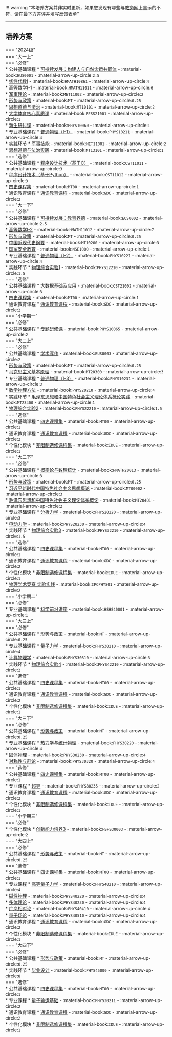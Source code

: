 !!! warning "本培养方案并非实时更新，如果您发现有哪些与[教务网](https://my.cqu.edu.cn)上显示的不符，请在最下方差评并填写反馈表单"

---

## 培养方案  
=== "2024级"  
    === "大一上"  
        === "必修"  
            * 公共基础课程
                * [可持续发展：构建人与自然命运共同体](../../../course/可持续发展%EF%BC%9A构建人与自然命运共同体.md) - :material-book:`EUS0001` - :material-arrow-up-circle:`2.5`  
                * [线性代数I](../../../course/线性代数.md) - :material-book:`HMATH10861` - :material-arrow-up-circle:`4`  
                * [高等数学I-1](../../../course/高等数学.md) - :material-book:`HMATH11011` - :material-arrow-up-circle:`6`  
                * [军事理论](../../../course/军事理论.md) - :material-book:`MET11002` - :material-arrow-up-circle:`2`  
                * [形势与政策](../../../course/形势与政策.md) - :material-book:`MT` - :material-arrow-up-circle:`0.25`  
                * [思想道德与法治](../../../course/思想道德与法治.md) - :material-book:`MT10101` - :material-arrow-up-circle:`2`  
                * [大学体育核心素质课](../../../course/体育.md) - :material-book:`PESS21001` - :material-arrow-up-circle:`1`  
                * [新生研讨课](../../../course/新生研讨课.md) - :material-book:`PHYS10060` - :material-arrow-up-circle:`1`  
            * 专业基础课程
                * [普通物理（I-1）](../../../course/普通物理.md) - :material-book:`PHYS10211` - :material-arrow-up-circle:`4`  
            * 实践环节
                * [军事技能](../../../course/军事技能.md) - :material-book:`MET11001` - :material-arrow-up-circle:`2`  
                * [思想道德与法治实践](../../../course/思想道德与法治实践.md) - :material-book:`MT13101` - :material-arrow-up-circle:`1`  
        === "选修"  
            * 公共基础课程
                * [程序设计技术（基于C）](../../../course/程序设计技术.md) - :material-book:`CST11011` - :material-arrow-up-circle:`3`  
                * [程序设计技术（基于Python）](../../../course/程序设计技术.md) - :material-book:`CST11012` - :material-arrow-up-circle:`3`  
                * [四史课程集](../../../course/四史课程集.md) - :material-book:`MT00` - :material-arrow-up-circle:`1`  
            * 通识教育课程
                * [通识教育课程](../../../course/通识教育课程.md) - :material-book:`GDC` - :material-arrow-up-circle:`2`  
    === "大一下"  
        === "必修"  
            * 公共基础课程
                * [可持续发展：教育养德](../../../course/可持续发展%EF%BC%9A教育养德.md) - :material-book:`EUS0002` - :material-arrow-up-circle:`2.5`  
                * [高等数学I-2](../../../course/高等数学.md) - :material-book:`HMATH11012` - :material-arrow-up-circle:`7`  
                * [形势与政策](../../../course/形势与政策.md) - :material-book:`MT` - :material-arrow-up-circle:`0.25`  
                * [中国近现代史纲要](../../../course/中国近现代史纲要.md) - :material-book:`MT10200` - :material-arrow-up-circle:`3`  
                * [国家安全教育](../../../course/国家安全教育.md) - :material-book:`NSE1000` - :material-arrow-up-circle:`1`  
            * 专业基础课程
                * [普通物理（I-2）](../../../course/普通物理.md) - :material-book:`PHYS10221` - :material-arrow-up-circle:`4`  
            * 实践环节
                * [物理综合实验1](../../../course/物理综合实验.md) - :material-book:`PHYS12210` - :material-arrow-up-circle:`1.5`  
        === "选修"  
            * 公共基础课程
                * [大数据基础及应用](../../../course/大数据基础及应用.md) - :material-book:`CST21002` - :material-arrow-up-circle:`3`  
                * [四史课程集](../../../course/四史课程集.md) - :material-book:`MT00` - :material-arrow-up-circle:`1`  
            * 通识教育课程
                * [通识教育课程](../../../course/通识教育课程.md) - :material-book:`GDC` - :material-arrow-up-circle:`2`  
    === "小学期一"  
        === "必修"  
            * 公共基础课程
                * [专题研修课](../../../course/专题研修课.md) - :material-book:`PHYS10065` - :material-arrow-up-circle:`2`  
    === "大二上"  
        === "必修"  
            * 公共基础课程
                * [学术写作](../../../course/学术写作.md) - :material-book:`EUS0003` - :material-arrow-up-circle:`2`  
                * [形势与政策](../../../course/形势与政策.md) - :material-book:`MT` - :material-arrow-up-circle:`0.25`  
                * [马克思主义基本原理](../../../course/马克思主义基本原理.md) - :material-book:`MT20300` - :material-arrow-up-circle:`3`  
            * 专业基础课程
                * [普通物理（I-3）](../../../course/普通物理.md) - :material-book:`PHYS10231` - :material-arrow-up-circle:`3`  
                * [数学物理方法](../../../course/数学物理方法.md) - :material-book:`PHYS20210` - :material-arrow-up-circle:`4`  
            * 实践环节
                * [毛泽东思想和中国特色社会主义理论体系概论实践](../../../course/毛泽东思想和中国特色社会主义理论体系概论实践.md) - :material-book:`MT23400` - :material-arrow-up-circle:`1`  
                * [物理综合实验2](../../../course/物理综合实验.md) - :material-book:`PHYS22210` - :material-arrow-up-circle:`1.5`  
        === "选修"  
            * 公共基础课程
                * [四史课程集](../../../course/四史课程集.md) - :material-book:`MT00` - :material-arrow-up-circle:`1`  
            * 通识教育课程
                * [通识教育课程](../../../course/通识教育课程.md) - :material-book:`GDC` - :material-arrow-up-circle:`2`  
            * 个性化模块
                * [非限制选修课程集](../../../course/非限制选修课程集.md) - :material-book:`IDUE` - :material-arrow-up-circle:`1`  
    === "大二下"  
        === "必修"  
            * 公共基础课程
                * [概率论与数理统计](../../../course/概率论与数理统计.md) - :material-book:`HMATH20013` - :material-arrow-up-circle:`3`  
                * [形势与政策](../../../course/形势与政策.md) - :material-book:`MT` - :material-arrow-up-circle:`0.25`  
                * [习近平新时代中国特色社会主义思想概论](../../../course/习近平新时代中国特色社会主义思想概论.md) - :material-book:`MT00002` - :material-arrow-up-circle:`3`  
                * [毛泽东思想和中国特色社会主义理论体系概论](../../../course/毛泽东思想和中国特色社会主义理论体系概论.md) - :material-book:`MT20401` - :material-arrow-up-circle:`2`  
            * 专业基础课程
                * [分析力学](../../../course/分析力学.md) - :material-book:`PHYS20220` - :material-arrow-up-circle:`3`  
                * [电动力学](../../../course/电动力学.md) - :material-book:`PHYS20230` - :material-arrow-up-circle:`4`  
            * 实践环节
                * [物理综合实验3](../../../course/物理综合实验.md) - :material-book:`PHYS32210` - :material-arrow-up-circle:`1.5`  
        === "选修"  
            * 公共基础课程
                * [四史课程集](../../../course/四史课程集.md) - :material-book:`MT00` - :material-arrow-up-circle:`1`  
            * 通识教育课程
                * [通识教育课程](../../../course/通识教育课程.md) - :material-book:`GDC` - :material-arrow-up-circle:`2`  
            * 个性化模块
                * [非限制选修课程集](../../../course/非限制选修课程集.md) - :material-book:`IDUE` - :material-arrow-up-circle:`1`  
                * [物理学术竞赛 实验实践](../../../course/物理学术竞赛%20实验实践.md) - :material-book:`IPCPHYS01` - :material-arrow-up-circle:`2`  
    === "小学期二"  
        === "必修"  
            * 专业基础课程
                * [科学前沿讲座](../../../course/科学前沿讲座.md) - :material-book:`HSHS40001` - :material-arrow-up-circle:`1`  
    === "大三上"  
        === "必修"  
            * 公共基础课程
                * [形势与政策](../../../course/形势与政策.md) - :material-book:`MT` - :material-arrow-up-circle:`0.25`  
            * 专业基础课程
                * [量子力学](../../../course/量子力学.md) - :material-book:`PHYS30210` - :material-arrow-up-circle:`4`  
                * [计算物理学](../../../course/计算物理学.md) - :material-book:`PHYS30310` - :material-arrow-up-circle:`3`  
            * 实践环节
                * [物理综合实验4](../../../course/物理综合实验.md) - :material-book:`PHYS42210` - :material-arrow-up-circle:`2`  
        === "选修"  
            * 公共基础课程
                * [四史课程集](../../../course/四史课程集.md) - :material-book:`MT00` - :material-arrow-up-circle:`1`  
            * 通识教育课程
                * [通识教育课程](../../../course/通识教育课程.md) - :material-book:`GDC` - :material-arrow-up-circle:`2`  
            * 个性化模块
                * [非限制选修课程集](../../../course/非限制选修课程集.md) - :material-book:`IDUE` - :material-arrow-up-circle:`1`  
    === "大三下"  
        === "必修"  
            * 公共基础课程
                * [形势与政策](../../../course/形势与政策.md) - :material-book:`MT` - :material-arrow-up-circle:`0.25`  
            * 专业基础课程
                * [热力学与统计物理](../../../course/热力学与统计物理.md) - :material-book:`PHYS30220` - :material-arrow-up-circle:`4`  
                * [固体物理](../../../course/固体物理.md) - :material-book:`PHYS30230` - :material-arrow-up-circle:`4`  
                * [对称性与群论](../../../course/对称性与群论.md) - :material-book:`PHYS30320` - :material-arrow-up-circle:`4`  
        === "选修"  
            * 公共基础课程
                * [四史课程集](../../../course/四史课程集.md) - :material-book:`MT00` - :material-arrow-up-circle:`1`  
            * 专业课程
                * [超导](../../../course/超导.md) - :material-book:`PHYS30235` - :material-arrow-up-circle:`2`  
            * 通识教育课程
                * [通识教育课程](../../../course/通识教育课程.md) - :material-book:`GDC` - :material-arrow-up-circle:`2`  
            * 个性化模块
                * [非限制选修课程集](../../../course/非限制选修课程集.md) - :material-book:`IDUE` - :material-arrow-up-circle:`1`  
    === "小学期三"  
        === "必修"  
            * 个性化模块
                * [创新能力培养3](../../../course/创新能力培养.md) - :material-book:`HSHS30003` - :material-arrow-up-circle:`2`  
    === "大四上"  
        === "必修"  
            * 公共基础课程
                * [形势与政策](../../../course/形势与政策.md) - :material-book:`MT` - :material-arrow-up-circle:`0.25`  
        === "选修"  
            * 公共基础课程
                * [四史课程集](../../../course/四史课程集.md) - :material-book:`MT00` - :material-arrow-up-circle:`1`  
            * 专业课程
                * [高等量子力学](../../../course/高等量子力学.md) - :material-book:`PHYS40210` - :material-arrow-up-circle:`4`  
                * [磁性物理](../../../course/磁性物理.md) - :material-book:`PHYS40220` - :material-arrow-up-circle:`4`  
                * [多体理论](../../../course/多体理论.md) - :material-book:`PHYS40230` - :material-arrow-up-circle:`4`  
                * [广义相对论](../../../course/广义相对论.md) - :material-book:`PHYS40410` - :material-arrow-up-circle:`4`  
                * [量子场论](../../../course/量子场论.md) - :material-book:`PHYS40510` - :material-arrow-up-circle:`4`  
            * 通识教育课程
                * [通识教育课程](../../../course/通识教育课程.md) - :material-book:`GDC` - :material-arrow-up-circle:`2`  
            * 个性化模块
                * [非限制选修课程集](../../../course/非限制选修课程集.md) - :material-book:`IDUE` - :material-arrow-up-circle:`1`  
    === "大四下"  
        === "必修"  
            * 公共基础课程
                * [形势与政策](../../../course/形势与政策.md) - :material-book:`MT` - :material-arrow-up-circle:`0.25`  
            * 实践环节
                * [毕业设计](../../../course/毕业设计.md) - :material-book:`PHYS45000` - :material-arrow-up-circle:`8`  
        === "选修"  
            * 公共基础课程
                * [四史课程集](../../../course/四史课程集.md) - :material-book:`MT00` - :material-arrow-up-circle:`1`  
            * 专业课程
                * [量子输运基础](../../../course/量子输运基础.md) - :material-book:`PHYS30211` - :material-arrow-up-circle:`2`  
            * 通识教育课程
                * [通识教育课程](../../../course/通识教育课程.md) - :material-book:`GDC` - :material-arrow-up-circle:`2`  
            * 个性化模块
                * [非限制选修课程集](../../../course/非限制选修课程集.md) - :material-book:`IDUE` - :material-arrow-up-circle:`1`  